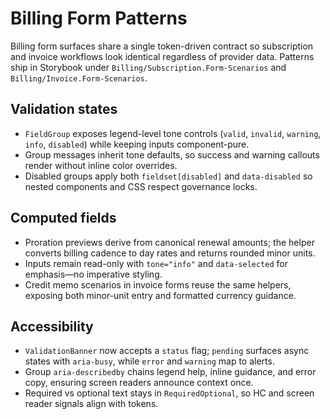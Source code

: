 # Billing Form Patterns

Billing form surfaces share a single token-driven contract so subscription and invoice workflows look identical regardless of provider data. Patterns ship in Storybook under `Billing/Subscription.Form-Scenarios` and `Billing/Invoice.Form-Scenarios`.

## Validation states

- `FieldGroup` exposes legend-level tone controls (`valid`, `invalid`, `warning`, `info`, `disabled`) while keeping inputs component-pure.
- Group messages inherit tone defaults, so success and warning callouts render without inline color overrides.
- Disabled groups apply both `fieldset[disabled]` and `data-disabled` so nested components and CSS respect governance locks.

## Computed fields

- Proration previews derive from canonical renewal amounts; the helper converts billing cadence to day rates and returns rounded minor units.
- Inputs remain read-only with `tone="info"` and `data-selected` for emphasis—no imperative styling.
- Credit memo scenarios in invoice forms reuse the same helpers, exposing both minor-unit entry and formatted currency guidance.

## Accessibility

- `ValidationBanner` now accepts a `status` flag; `pending` surfaces async states with `aria-busy`, while `error` and `warning` map to alerts.
- Group `aria-describedby` chains legend help, inline guidance, and error copy, ensuring screen readers announce context once.
- Required vs optional text stays in `RequiredOptional`, so HC and screen reader signals align with tokens.
